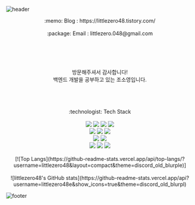 ![header](https://capsule-render.vercel.app/api?type=waving&color=0:6671ff,100:9695d0&height=300&text=Welcome&fontSize=70&fontColor=ffffff&desc=to%20littlezero48's%20Github&descAlign=70)

<!--
**littlezero48/littlezero48** is a ✨ _special_ ✨ repository because its `README.md` (this file) appears on your GitHub profile.

Here are some ideas to get you started:

- 🔭 I’m currently working on ...Cancel changes
- 🌱 I’m currently learning ... SpringBoot, Redis, MySQL,  
- 👯 I’m looking to collaborate on ...
- 🤔 I’m looking for help with ...
- 💬 Ask me about ...
- 📫 How to reach me: ...
- 😄 Pronouns: ...
- ⚡ Fun fact: ...
-->
<div align=center> 
    :memo: Blog : https://littlezero48.tistory.com/ </br>
    <br>
    :package: Email : littlezero.048@gmail.com <br>
    <br>
    <br>
    <br>
    <br>
    <br>
    방문해주셔서 감사합니다! <br>
    백엔드 개발을 공부하고 있는 조소영입니다. <br>
    <br>
    <br>
    <br>
    <br>
    :technologist: Tech Stack
    <br>
    <br>
        <img src="https://img.shields.io/badge/java-007396?style=for-the-badge&logo=java&logoColor=white">
        <img src="https://img.shields.io/badge/spring-6DB33F?style=for-the-badge&logo=spring&logoColor=white">
        <img src="https://img.shields.io/badge/springboot-6DB33F?style=for-the-badge&logo=springboot&logoColor=white">
        <img src="https://img.shields.io/badge/spring security-6DB33F?style=for-the-badge&logo=springsecurity&logoColor=white">
    <br>
        <img src="https://img.shields.io/badge/mysql-4479A1?style=for-the-badge&logo=mysql&logoColor=white">
        <img src="https://img.shields.io/badge/redis-DC382D?style=for-the-badge&logo=redis&logoColor=white">
        <img src="https://img.shields.io/badge/webrtc-333333?style=for-the-badge&logo=webrtc&logoColor=white">
    <br>
        <img src="https://img.shields.io/badge/github-181717?style=for-the-badge&logo=github&logoColor=white">
        <img src="https://img.shields.io/badge/git-F05032?style=for-the-badge&logo=git&logoColor=white">
    <br>
        <img src="https://img.shields.io/badge/amazon ec2-FF9900?style=for-the-badge&logo=amazonec2&logoColor=white">
        <img src="https://img.shields.io/badge/amazon rds-527FFF?style=for-the-badge&logo=amazonrds&logoColor=white"> 
        <img src="https://img.shields.io/badge/amazon aws-232F3E?style=for-the-badge&logo=amazonaws&logoColor=white"> 
    <br>
    <br>
</div>

<div align=center> 
    [![Top Langs](https://github-readme-stats.vercel.app/api/top-langs/?username=littlezero48&layout=compact&theme=discord_old_blurple)]<br><br>
    ![littlezero48's GitHub stats](https://github-readme-stats.vercel.app/api?username=littlezero48e&show_icons=true&theme=discord_old_blurpl)
</div>

![footer](https://capsule-render.vercel.app/api?section=footer&type=waving&color=0:6671ff,100:9695d0&height=150)
